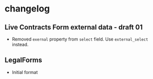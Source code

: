 # changelog

## Live Contracts Form external data - draft 01

* Removed `exernal` property from `select` field. Use `external_select` instead.

## LegalForms

* Initial format

